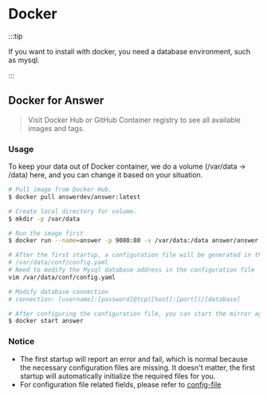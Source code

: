 ---
---

# Docker

:::tip

If you want to install with docker, you need a database environment, such as mysql.

:::


## Docker for Answer
> Visit Docker Hub or GitHub Container registry to see all available images and tags.

### Usage
To keep your data out of Docker container, we do a volume (/var/data -> /data) here, and you can change it based on your situation.

```bash
# Pull image from Docker Hub.
$ docker pull answerdev/answer:latest

# Create local directory for volume.
$ mkdir -p /var/data

# Run the image first
$ docker run --name=answer -p 9080:80 -v /var/data:/data answer/answer

# After the first startup, a configuration file will be generated in the /var/data directory
# /var/data/conf/config.yaml
# Need to modify the Mysql database address in the configuration file
vim /var/data/conf/config.yaml

# Modify database connection
# connection: [username]:[password]@tcp([host]:[port])/[database]

# After configuring the configuration file, you can start the mirror again to start the service
$ docker start answer

```

### Notice
- The first startup will report an error and fail, which is normal because the necessary configuration files are missing. It doesn't matter, the first startup will automatically initialize the required files for you.
- For configuration file related fields, please refer to [config-file](../Usage/configfile)